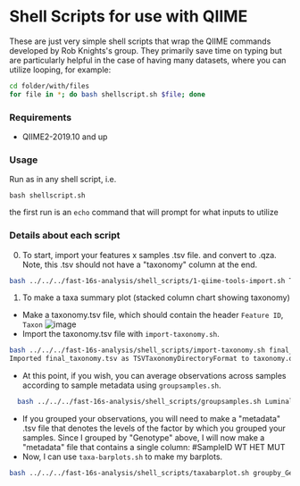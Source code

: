 # Shell Scripts for use with QIIME 
These are just very simple shell scripts that wrap the QIIME commands developed by Rob Knights's group. They primarily save time on typing but are particularly helpful in the case of having many datasets, where you can utilize looping, for example:
```bash
cd folder/with/files
for file in *; do bash shellscript.sh $file; done
```

### Requirements 
- QIIME2-2019.10 and up 

### Usage 
Run as in any shell script, i.e. 
```shell
bash shellscript.sh
``` 
the first run is an `echo` command that will prompt for what inputs to utilize

### Details about each script

0. To start, import your features x samples .tsv file. and convert to .qza. Note, this .tsv should not have a "taxonomy" column at the end.
```bash
bash ../../../fast-16s-analysis/shell_scripts/1-qiime-tools-import.sh Trios_ASV_table_Silva_v138_1.tsv 
```

1. To make a taxa summary plot (stacked column chart showing taxonomy) 
  - Make a taxonomy.tsv file, which should contain the header `Feature ID`, `Taxon`
  ![image](https://user-images.githubusercontent.com/62775127/230488576-79046180-839c-44d8-a2a5-48f26ec52d1d.png)
  - Import the taxonomy.tsv file with `import-taxonomy.sh`. 
```bash
bash ../../../fast-16s-analysis/shell_scripts/import-taxonomy.sh final_taxonomy.tsv 
Imported final_taxonomy.tsv as TSVTaxonomyDirectoryFormat to taxonomy.qza
``` 
  - At this point, if you wish, you can average observations across samples according to sample metadata using `groupsamples.sh`.   
```bash
  bash ../../../fast-16s-analysis/shell_scripts/groupsamples.sh Luminal_Colon_notax_Trios_ASV_table_Silva_v138_1.qza SLC_TOTAL_OCT2020_FULL_Metadata.tsv Genotype taxonomy.qza 
```
  - If you grouped your observations, you will need to make a "metadata" .tsv file that denotes the levels of the factor by which you grouped your samples. 
  Since I grouped by "Genotype" above, I will now make a "metadata" file that contains a single column: 
#SampleID
WT
HET
MUT
  - Now, I can use `taxa-barplots.sh` to make my barplots.
```bash
bash ../../../fast-16s-analysis/shell_scripts/taxabarplot.sh groupby_Genotype_Luminal_Colon_notax_Trios_ASV_table_Silva_v138_1.qza taxonomy.qza Genotype_Metadata.tsv 
```


